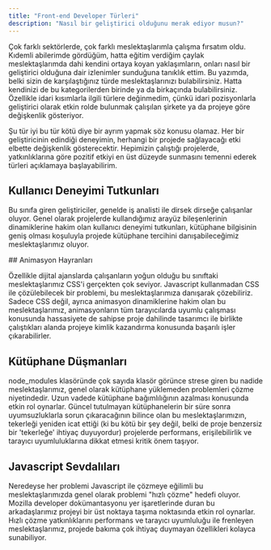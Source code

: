 ```yaml
---
title: "Front-end Developer Türleri"
description: "Nasıl bir geliştirici olduğunu merak ediyor musun?"
---
```


Çok farklı sektörlerde, çok farklı meslektaşlarımla çalışma fırsatım oldu. Kıdemli abilerimde gördüğüm, hatta eğitim verdiğim çaylak meslektaşlarımda dahi kendini ortaya koyan yaklaşımların, onları nasıl bir geliştirici olduğuna dair izlenimler sunduğuna tanıklık ettim. Bu yazımda, belki sizin de karşılaştığınız türde meslektaşlarınızı bulabilirsiniz. Hatta kendinizi de bu kategorilerden birinde ya da birkaçında bulabilirsiniz. Özellikle idari kısımlarla ilgili türlere değinmedim, çünkü idari pozisyonlarla geliştirici olarak etkin rolde bulunmak çalışılan şirkete ya da projeye göre değişkenlik gösteriyor.

Şu tür iyi bu tür kötü diye bir ayrım yapmak söz konusu olamaz. Her bir geliştiricinin edindiği deneyimin, herhangi bir projede sağlayacağı etki elbette değişkenlik gösterecektir. Hepimizin çalıştığı projelerde, yatkınlıklarına göre pozitif etkiyi en üst düzeyde sunmasını temenni ederek türleri açıklamaya başlayabilirim.

## Kullanıcı Deneyimi Tutkunları

Bu sınıfa giren geliştiriciler, genelde iş analisti ile dirsek dirseğe çalışanlar oluyor. Genel olarak projelerde kullandığımız arayüz bileşenlerinin dinamiklerine hakim olan kullanıcı deneyimi tutkunları, kütüphane bilgisinin geniş olması koşuluyla projede kütüphane tercihini danışabileceğimiz meslektaşlarımız oluyor.

## Animasyon Hayranları

Özellikle dijital ajanslarda çalışanların yoğun olduğu bu sınıftaki meslektaşlarımız CSS'i gerçekten çok seviyor. Javascript kullanmadan CSS ile çözülebilecek bir problemi, bu meslektaşlarımıza danışarak çözebiliriz. Sadece CSS değil, ayrıca animasyon dinamiklerine hakim olan bu meslektaşlarımız, animasyonların tüm tarayıcılarda uyumlu çalışması konusunda hassasiyete de sahipse proje dahilinde tasarımcı ile birlikte çalıştıkları alanda projeye kimlik kazandırma konusunda başarılı işler çıkarabilirler.

## Kütüphane Düşmanları

node_modules klasöründe çok sayıda klasör görünce strese giren bu nadide meslektaşlarımız, genel olarak kütüphane yüklemeden problemleri çözme niyetindedir. Uzun vadede kütüphane bağımlılığının azalması konusunda etkin rol oynarlar. Güncel tutulmayan kütüphanelerin bir süre sonra uyumsuzluklarla sorun çıkaracağının bilince olan bu meslektaşlarımızın, tekerleği yeniden icat ettiği (ki bu kötü bir şey değil, belki de proje benzersiz bir 'tekerleğe' ihtiyaç duyuyordur) projelerde performans, erişilebilirlik ve tarayıcı uyumluluklarına dikkat etmesi kritik önem taşıyor.

## Javascript Sevdalıları

Neredeyse her problemi Javascript ile çözmeye eğilimli bu meslektaşlarımızda genel olarak problemi "hızlı çözme" hedefi oluyor. Mozilla developer dokümantasyonu yer işaretlerinde duran bu arkadaşlarımız projeyi bir üst noktaya taşıma noktasında etkin rol oynarlar. Hızlı çözme yatkınlıklarını performans ve tarayıcı uyumluluğu ile frenleyen meslektaşlarımız, projede bakıma çok ihtiyaç duymayan özellikleri kolayca sunabiliyor.

